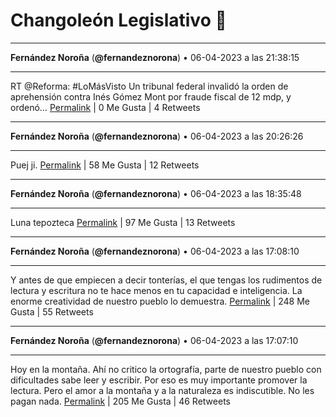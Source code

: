 # Changoleón Legislativo 🙈
*****
**Fernández Noroña** (**@fernandeznorona**) • 06-04-2023 a las 21:38:15
*****
RT @Reforma: #LoMásVisto Un tribunal federal invalidó la orden de aprehensión contra Inés Gómez Mont por fraude fiscal de 12 mdp, y ordenó…
[Permalink](https://twitter.com/fernandeznorona/status/1644212971508314114) | 0 Me Gusta | 4 Retweets
*****
**Fernández Noroña** (**@fernandeznorona**) • 06-04-2023 a las 20:26:26
*****
Puej ji.
[Permalink](https://twitter.com/fernandeznorona/status/1644194902174228480) | 58 Me Gusta | 12 Retweets
*****
**Fernández Noroña** (**@fernandeznorona**) • 06-04-2023 a las 18:35:48
*****
Luna tepozteca
[Permalink](https://twitter.com/fernandeznorona/status/1644167058295500801) | 97 Me Gusta | 13 Retweets
*****
**Fernández Noroña** (**@fernandeznorona**) • 06-04-2023 a las 17:08:10
*****
Y antes de que empiecen a decir tonterías, el que tengas los rudimentos de lectura y escritura no te hace menos en tu capacidad e inteligencia. La enorme creatividad de nuestro pueblo lo demuestra.
[Permalink](https://twitter.com/fernandeznorona/status/1644145005173542913) | 248 Me Gusta | 55 Retweets
*****
**Fernández Noroña** (**@fernandeznorona**) • 06-04-2023 a las 17:07:10
*****
Hoy en la montaña. Ahí no critico la ortografía, parte de nuestro pueblo con dificultades sabe leer y escribir. Por eso es muy importante promover la lectura. Pero el amor a la montaña y a la naturaleza es indiscutible. No les pagan nada.
[Permalink](https://twitter.com/fernandeznorona/status/1644144751497867264) | 205 Me Gusta | 46 Retweets